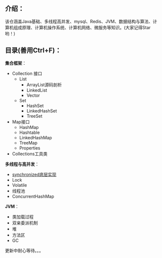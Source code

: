 ## 介绍：
该仓涵盖Java基础、多线程高并发、mysql、Redis、JVM、数据结构与算法、计算机组成原理、计算机操作系统、计算机网络、微服务等知识。(大家记得Star哟！)



## 目录(善用Ctrl+F)：

**集合框架**：

* Collection 接口
  * List
    * ArrayList源码剖析
    * LinkedList
    * Vector
  * Set
    * HashSet
    * LinkedHashSet
    * TreeSet
* Map接口
  * HashMap
  * Hashtable
  * LinkedHashMap
  * TreeMap
  * Properties
* Collections工具类

**多线程与高并发**：

* [synchronized底层实现](https://mp.weixin.qq.com/s?__biz=MzUyODgxNzM0Nw==&tempkey=MTEzMF9wRjRrdndaTDIrWDJEa0EvR2FzWkFsd1UwY2wzUUlyb3llMG9VWU91QnFLdUlwT2haYnFURTdvdDlvQ1YxUjV6eW9rNFRwbkdOS0hZb21sX0FjdDZjeHFOTUN1UXNxSzJPaU10NXAwMDRHd25jdGhWUGJXbHlOZGdXUDRSNmZuZ2lmMTU1OTJZU2ZhYmVGRVpSdnZsT1BSYXBMbERqazB1NFFCZEd3fn4%3D&chksm=7a6bcf1b4d1c460d381405ba4010e0e5ffbbce4a9118dbd9906320b360a6f7f3f221751e9b39#rd)
* Lock
* Volatile
* 线程池
* ConcurrentHashMap



**JVM**：

* 类加载过程
* 双亲委派机制
* 堆
* 方法区
* GC



更新中耐心等待。。。

